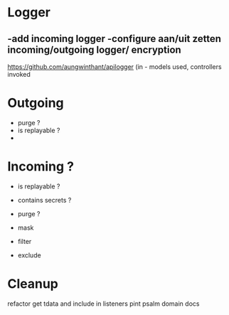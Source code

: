 # Logger
-add incoming logger
-configure aan/uit zetten incoming/outgoing logger/ encryption
- 
  https://github.com/aungwinthant/apilogger (in - models used, controllers invoked


# Outgoing
- purge ?
- is replayable ?
- 
# Incoming ?
- is replayable ?
- contains secrets ?
- purge ?

- mask
- filter
- exclude


# Cleanup
refactor get tdata and include in listeners
pint
psalm
domain
docs

